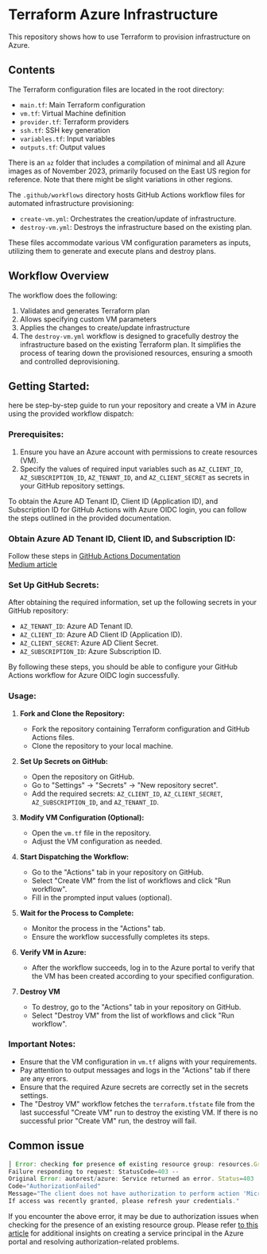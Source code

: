 # Terraform Azure Infrastructure

This repository shows how to use Terraform to provision infrastructure on Azure.

## Contents

The Terraform configuration files are located in the root directory:

- `main.tf`: Main Terraform configuration 
- `vm.tf`: Virtual Machine definition
- `provider.tf`: Terraform providers
- `ssh.tf`: SSH key generation
- `variables.tf`: Input variables
- `outputs.tf`: Output values  

There is an `az` folder that includes a compilation of minimal and all Azure images as of November 2023, primarily focused on the East US region for reference. Note that there might be slight variations in other regions.

The `.github/workflows` directory hosts GitHub Actions workflow files for automated infrastructure provisioning:

- `create-vm.yml`: Orchestrates the creation/update of infrastructure.
- `destroy-vm.yml`: Destroys the infrastructure based on the existing plan.

These files accommodate various VM configuration parameters as inputs, utilizing them to generate and execute plans and destroy plans.

## Workflow Overview

The workflow does the following:

1. Validates and generates Terraform plan 
2. Allows specifying custom VM parameters
3. Applies the changes to create/update infrastructure  
4. The `destroy-vm.yml` workflow is designed to gracefully destroy the infrastructure based on the existing Terraform plan. It simplifies the process of tearing down the provisioned resources, ensuring a smooth and controlled deprovisioning.


## Getting Started:
here be step-by-step guide to run your repository and create a VM in Azure using the provided workflow dispatch:

### Prerequisites:
1. Ensure you have an Azure account with permissions to create resources (VM).
2. Specify the values of required input variables such as `AZ_CLIENT_ID`, `AZ_SUBSCRIPTION_ID`, `AZ_TENANT_ID`, and `AZ_CLIENT_SECRET` as secrets in your GitHub repository settings.

To obtain the Azure AD Tenant ID, Client ID (Application ID), and Subscription ID for GitHub Actions with Azure OIDC login, you can follow the steps outlined in the provided documentation.

### Obtain Azure AD Tenant ID, Client ID, and Subscription ID:

Follow these steps in 
[GitHub Actions Documentation](https://docs.github.com/en/actions/deployment/security-hardening-your-deployments/configuring-openid-connect-in-azure#creating-an-azure-ad-application)  
[Medium article](https://medium.com/@rojal.bati/performing-azure-oidc-login-using-github-actions-af46ff8a73f7)

### Set Up GitHub Secrets:

After obtaining the required information, set up the following secrets in your GitHub repository:

- `AZ_TENANT_ID`: Azure AD Tenant ID.
- `AZ_CLIENT_ID`: Azure AD Client ID (Application ID).
- `AZ_CLIENT_SECRET`: Azure AD Client Secret.
- `AZ_SUBSCRIPTION_ID`: Azure Subscription ID.

By following these steps, you should be able to configure your GitHub Actions workflow for Azure OIDC login successfully.

### Usage:

1. **Fork and Clone the Repository:**
   - Fork the repository containing Terraform configuration and GitHub Actions files.
   - Clone the repository to your local machine.

2. **Set Up Secrets on GitHub:**
   - Open the repository on GitHub.
   - Go to "Settings" -> "Secrets" -> "New repository secret".
   - Add the required secrets: `AZ_CLIENT_ID`, `AZ_CLIENT_SECRET`, `AZ_SUBSCRIPTION_ID`, and `AZ_TENANT_ID`.

3. **Modify VM Configuration (Optional):**
   - Open the `vm.tf` file in the repository.
   - Adjust the VM configuration as needed.

4. **Start Dispatching the Workflow:**
   - Go to the "Actions" tab in your repository on GitHub.
   - Select "Create VM" from the list of workflows and click "Run workflow".
   - Fill in the prompted input values (optional).

5. **Wait for the Process to Complete:**
   - Monitor the process in the "Actions" tab.
   - Ensure the workflow successfully completes its steps.

6. **Verify VM in Azure:**
   - After the workflow succeeds, log in to the Azure portal to verify that the VM has been created according to your specified configuration.
7. **Destroy VM**
   - To destroy, go to the "Actions" tab in your repository on GitHub.
   - Select "Destroy VM" from the list of workflows and click "Run workflow".
  
### Important Notes:
- Ensure that the VM configuration in `vm.tf` aligns with your requirements.
- Pay attention to output messages and logs in the "Actions" tab if there are any errors.
- Ensure that the required Azure secrets are correctly set in the secrets settings.
- The "Destroy VM" workflow fetches the `terraform.tfstate` file from the last successful "Create VM" run to destroy the existing VM. If there is no successful prior "Create VM" run, the destroy will fail.


## Common issue
```js
│ Error: checking for presence of existing resource group: resources.GroupsClient#Get: 
Failure responding to request: StatusCode=403 -- 
Original Error: autorest/azure: Service returned an error. Status=403 
Code="AuthorizationFailed" 
Message="The client does not have authorization to perform action 'Microsoft.Resources/subscriptions/resourcegroups/read' over scope '/subscriptions/***/resourcegroups/***' or the scope is invalid. 
If access was recently granted, please refresh your credentials."
```
If you encounter the above error, it may be due to authorization issues when checking for the presence of an existing resource group. Please refer [to this article](https://learn.microsoft.com/en-us/entra/identity-platform/howto-create-service-principal-portal) for additional insights on creating a service principal in the Azure portal and resolving authorization-related problems.
